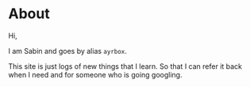 # About

Hi,

I am Sabin and goes by alias `ayrbox`.

This site is just logs of new things that I learn. 
So that I can refer it back when I need and 
for someone who is going googling.

